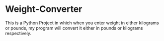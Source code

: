 # Weight-Converter

This is a Python Project in which when you enter weight in either kilograms or pounds, my program will convert it either in pounds or kilograms respectively.
